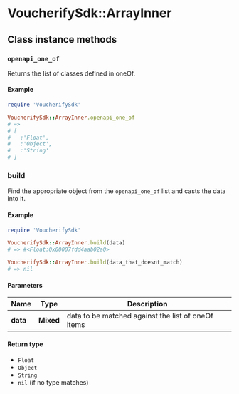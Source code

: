 # VoucherifySdk::ArrayInner

## Class instance methods

### `openapi_one_of`

Returns the list of classes defined in oneOf.

#### Example

```ruby
require 'VoucherifySdk'

VoucherifySdk::ArrayInner.openapi_one_of
# =>
# [
#   :'Float',
#   :'Object',
#   :'String'
# ]
```

### build

Find the appropriate object from the `openapi_one_of` list and casts the data into it.

#### Example

```ruby
require 'VoucherifySdk'

VoucherifySdk::ArrayInner.build(data)
# => #<Float:0x00007fdd4aab02a0>

VoucherifySdk::ArrayInner.build(data_that_doesnt_match)
# => nil
```

#### Parameters

| Name | Type | Description |
| ---- | ---- | ----------- |
| **data** | **Mixed** | data to be matched against the list of oneOf items |

#### Return type

- `Float`
- `Object`
- `String`
- `nil` (if no type matches)


